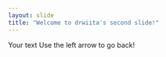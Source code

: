 ```yaml
---
layout: slide
title: "Welcome to drwiita's second slide!"
---
```

Your text
Use the left arrow to go back!
